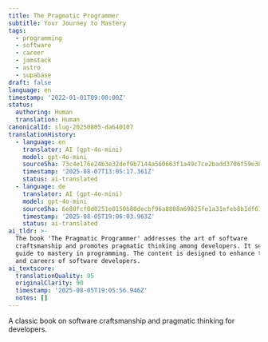 ```yaml
---
title: The Pragmatic Programmer
subtitle: Your Journey to Mastery
tags:
  - programming
  - software
  - career
  - jamstack
  - astro
  - supabase
draft: false
language: en
timestamp: '2022-01-01T09:00:00Z'
status:
  authoring: Human
  translation: Human
canonicalId: slug-20250805-da640107
translationHistory:
  - language: en
    translator: AI (gpt-4o-mini)
    model: gpt-4o-mini
    sourceSha: 73c4e176e24b3e32def9b7144a560663f1a49c7ce2badd3706f59e38d38c879c
    timestamp: '2025-08-07T13:05:17.361Z'
    status: ai-translated
  - language: de
    translator: AI (gpt-4o-mini)
    model: gpt-4o-mini
    sourceSha: 6e80fcf0d0251e0150b80decbf96a8808a69825fe1a31efeb8b1df611e57da69
    timestamp: '2025-08-05T19:06:03.963Z'
    status: ai-translated
ai_tldr: >-
  The book 'The Pragmatic Programmer' addresses the art of software
  craftsmanship and promotes pragmatic thinking among developers. It serves as a
  guide to mastery in programming. The content is designed to enhance the skills
  and careers of software developers.
ai_textscore:
  translationQuality: 95
  originalClarity: 90
  timestamp: '2025-08-05T19:05:56.946Z'
  notes: []
---
```


A classic book on software craftsmanship and pragmatic thinking for developers.
